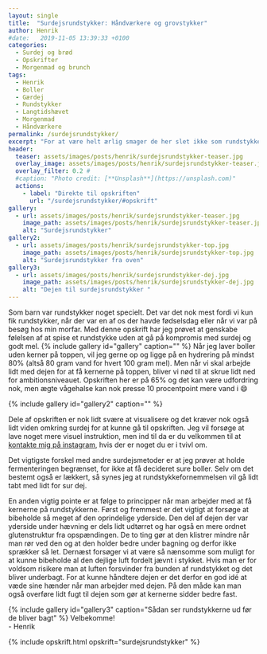 ```yaml
---
layout: single
title:  "Surdejsrundstykker: Håndværkere og grovstykker"
author: Henrik
#date:   2019-11-05 13:39:33 +0100
categories:  
  - Surdej og brød
  - Opskrifter  
  - Morgenmad og brunch
tags: 
  - Henrik
  - Boller
  - Gærdej
  - Rundstykker
  - Langtidshævet
  - Morgenmad
  - Håndværkere
permalink: /surdejsrundstykker/
excerpt: "For at være helt ærlig smager de her slet ikke som rundstykker fra bageren. Men for at være helt ærlig skal de helst også smage af noget helt andet. Her får du følelsen af at sætte tænderne i et rundstykke, men smagen af at spise GODT brød."
header:
  teaser: assets/images/posts/henrik/surdejsrundstykker-teaser.jpg
  overlay_image: assets/images/posts/henrik/surdejsrundstykker-teaser.jpg
  overlay_filter: 0.2 # 
  #caption: "Photo credit: [**Unsplash**](https://unsplash.com)"
  actions:
    - label: "Direkte til opskriften"
      url: "/surdejsrundstykker/#opskrift"
gallery:
  - url: assets/images/posts/henrik/surdejsrundstykker-teaser.jpg
    image_path: assets/images/posts/henrik/surdejsrundstykker-teaser.jpg
    alt: "Surdejsrundstykker" 
gallery2:
  - url: assets/images/posts/henrik/surdejsrundstykker-top.jpg
    image_path: assets/images/posts/henrik/surdejsrundstykker-top.jpg
    alt: "Surdejsrundstykker fra oven"
gallery3:
  - url: assets/images/posts/henrik/surdejsrundstykker-dej.jpg
    image_path: assets/images/posts/henrik/surdejsrundstykker-dej.jpg
    alt: "Dejen til surdejsrundstykker "
---
```

Som barn var rundstykker noget specielt. Det var det nok mest fordi vi kun fik rundstykker, når der var en af os der havde fødselsdag eller når vi var på besøg hos min morfar.
Med denne opskrift har jeg prøvet at genskabe følelsen af at spise et rundstykke uden at gå på kompromis med surdej og godt mel.
{% include gallery id="gallery"  caption="" %}
Når jeg laver boller uden kerner på toppen, vil jeg gerne op og ligge på en hydrering på mindst 80% (altså 80 gram vand for hvert 100 gram mel). Men når vi skal arbejde lidt med dejen for at få kernerne på toppen, bliver vi nød til at skrue lidt ned for ambitionsniveauet. Opskriften her er på 65% og det kan være udfordring nok, men ægte vågehalse kan nok presse 10 procentpoint mere vand i :smile:

{% include gallery id="gallery2"  caption="" %}

Dele af opskriften er nok lidt svære at visualisere og det kræver nok også lidt viden omkring surdej for at kunne gå til opskriften. Jeg vil forsøge at lave noget mere visuel instruktion, men ind til da er du velkommen til at [kontakte mig på instagram](https://www.instagram.com/dejogmig/), hvis der er noget du er i tvivl om. 

Det vigtigste forskel med andre surdejsmetoder er at jeg prøver at holde fermenteringen begrænset, for ikke at få decideret sure boller. Selv om det bestemt også er lækkert, så synes jeg at rundstykkefornemmelsen vil gå lidt tabt med lidt for sur dej.

En anden vigtig pointe er at følge to principper når man arbejder med at få kernerne på rundstykkerne. Først og fremmest er det vigtigt at forsøge at bibeholde så meget af den oprindelige yderside. Den del af dejen der var yderside under hævning er dels lidt udtørret og har også en mere ordnet glutenstruktur fra opspændingen. De to ting gør at den klistrer mindre når man rør ved den og at den holder bedre under bagning og derfor ikke sprækker så let. Dernæst forsøger vi at være så nænsomme som muligt for at kunne bibeholde al den dejlige luft fordelt jævnt i stykket. Hvis man er for voldsom risikere man at luften forsvinder fra bunden af rundstykket og det bliver underbagt. For at kunne håndtere dejen er det derfor en god idé at væde sine hænder når man arbejder med dejen. På den måde kan man også overføre lidt fugt til dejen som gør at kernerne sidder bedre fast.

{% include gallery id="gallery3"  caption="Sådan ser rundstykkerne ud før de bliver bagt" %}
Velbekomme!  
\- Henrik 

{% include opskrift.html opskrift="surdejsrundstykker" %}


[briocheburgerboller]: /Briocheburgerboller-med-Tangzhong/
[valdemarsro-fiskeburger]: https://www.valdemarsro.dk/fiskeburger-med-krydderurte-dressing/
[instragram2]: https://www.instagram.com/dejogmig/